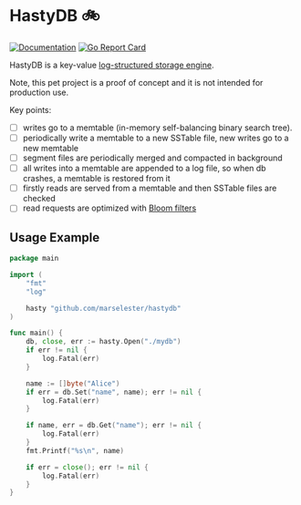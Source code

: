 # HastyDB 🚲

[![Documentation](https://godoc.org/github.com/marselester/hastydb?status.svg)](https://godoc.org/github.com/marselester/hastydb)
[![Go Report Card](https://goreportcard.com/badge/github.com/marselester/hastydb)](https://goreportcard.com/report/github.com/marselester/hastydb)

HastyDB is a key-value
[log-structured storage engine](https://go-talks.appspot.com/github.com/marselester/storage-engines/log-structured-engine.slide).

Note, this pet project is a proof of concept and it is not intended for production use.

Key points:

- [ ] writes go to a memtable (in-memory self-balancing binary search tree).
- [ ] periodically write a memtable to a new SSTable file, new writes go to a new memtable
- [ ] segment files are periodically merged and compacted in background
- [ ] all writes into a memtable are appended to a log file, so when db crashes, a memtable is restored from it
- [ ] firstly reads are served from a memtable and then SSTable files are checked
- [ ] read requests are optimized with [Bloom filters](https://github.com/marselester/bloom)

## Usage Example

```go
package main

import (
	"fmt"
	"log"

	hasty "github.com/marselester/hastydb"
)

func main() {
	db, close, err := hasty.Open("./mydb")
	if err != nil {
		log.Fatal(err)
	}

	name := []byte("Alice")
	if err = db.Set("name", name); err != nil {
		log.Fatal(err)
	}

	if name, err = db.Get("name"); err != nil {
		log.Fatal(err)
	}
	fmt.Printf("%s\n", name)

	if err = close(); err != nil {
		log.Fatal(err)
	}
}
```
